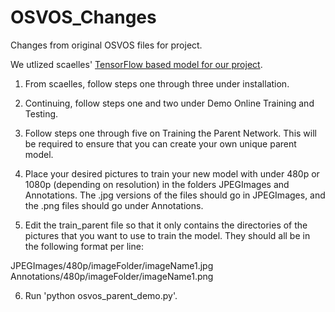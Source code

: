 # OSVOS_Changes
Changes from original OSVOS files for project.

We utlized scaelles' [TensorFlow based model for our project](https://github.com/scaelles/OSVOS-TensorFlow).


1. From scaelles, follow steps one through three under installation.

2. Continuing, follow steps one and two under Demo Online Training and Testing.

3. Follow steps one through five on Training the Parent Network. This will be required to ensure that you can create your own unique parent model.

4. Place your desired pictures to train your new model with under 480p or 1080p (depending on resolution) in the folders JPEGImages and Annotations. The .jpg versions of the files should go in JPEGImages, and the .png files should go under Annotations.

5. Edit the train_parent file so that it only contains the directories of the pictures that you want to use to train the model. They should all be in the following format per line:

  JPEGImages/480p/imageFolder/imageName1.jpg Annotations/480p/imageFolder/imageName1.png

6. Run 'python osvos_parent_demo.py'.
